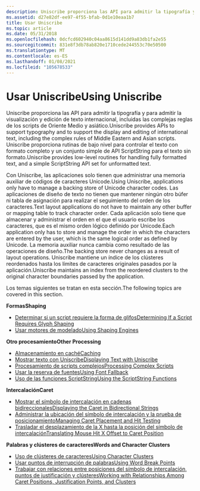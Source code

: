 ```yaml
---
description: Uniscribe proporciona las API para admitir la tipografía y para admitir la visualización y edición de texto internacional, incluidas las complejas reglas de los scripts de Oriente Medio y asiático.
ms.assetid: d27e82df-ee97-4f55-bfab-0d1e10eaa1b7
title: Usar Uniscribe
ms.topic: article
ms.date: 05/31/2018
ms.openlocfilehash: 0dcfcd602940c04aa8615d141dd9a83db1fa2e55
ms.sourcegitcommit: 831e8f3db78ab820e1710cede244553c70e50500
ms.translationtype: MT
ms.contentlocale: es-ES
ms.lasthandoff: 01/08/2021
ms.locfileid: "105678533"
---
```

# <a name="using-uniscribe"></a><span data-ttu-id="38210-103">Usar Uniscribe</span><span class="sxs-lookup"><span data-stu-id="38210-103">Using Uniscribe</span></span>

<span data-ttu-id="38210-104">Uniscribe proporciona las API para admitir la tipografía y para admitir la visualización y edición de texto internacional, incluidas las complejas reglas de los scripts de Oriente Medio y asiático.</span><span class="sxs-lookup"><span data-stu-id="38210-104">Uniscribe provides APIs to support typography and to support the display and editing of international text, including the complex rules of Middle Eastern and Asian scripts.</span></span> <span data-ttu-id="38210-105">Uniscribe proporciona rutinas de bajo nivel para controlar el texto con formato completo y un conjunto simple de API ScriptString para el texto sin formato.</span><span class="sxs-lookup"><span data-stu-id="38210-105">Uniscribe provides low-level routines for handling fully formatted text, and a simple ScriptString API set for unformatted text.</span></span>

<span data-ttu-id="38210-106">Con Uniscribe, las aplicaciones solo tienen que administrar una memoria auxiliar de códigos de caracteres Unicode.</span><span class="sxs-lookup"><span data-stu-id="38210-106">Using Uniscribe, applications only have to manage a backing store of Unicode character codes.</span></span> <span data-ttu-id="38210-107">Las aplicaciones de diseño de texto no tienen que mantener ningún otro búfer ni tabla de asignación para realizar el seguimiento del orden de los caracteres.</span><span class="sxs-lookup"><span data-stu-id="38210-107">Text layout applications do not have to maintain any other buffer or mapping table to track character order.</span></span> <span data-ttu-id="38210-108">Cada aplicación solo tiene que almacenar y administrar el orden en el que el usuario escribe los caracteres, que es el mismo orden lógico definido por Unicode.</span><span class="sxs-lookup"><span data-stu-id="38210-108">Each application only has to store and manage the order in which the characters are entered by the user, which is the same logical order as defined by Unicode.</span></span> <span data-ttu-id="38210-109">La memoria auxiliar nunca cambia como resultado de las operaciones de diseño.</span><span class="sxs-lookup"><span data-stu-id="38210-109">The backing store never changes as a result of layout operations.</span></span> <span data-ttu-id="38210-110">Uniscribe mantiene un índice de los clústeres reordenados hasta los límites de caracteres originales pasados por la aplicación.</span><span class="sxs-lookup"><span data-stu-id="38210-110">Uniscribe maintains an index from the reordered clusters to the original character boundaries passed by the application.</span></span>

<span data-ttu-id="38210-111">Los temas siguientes se tratan en esta sección.</span><span class="sxs-lookup"><span data-stu-id="38210-111">The following topics are covered in this section.</span></span>

<span data-ttu-id="38210-112">**Formas**</span><span class="sxs-lookup"><span data-stu-id="38210-112">**Shaping**</span></span>

-   [<span data-ttu-id="38210-113">Determinar si un script requiere la forma de glifos</span><span class="sxs-lookup"><span data-stu-id="38210-113">Determining If a Script Requires Glyph Shaping</span></span>](determining-if-a-script-requires-glyph-shaping.md)
-   [<span data-ttu-id="38210-114">Usar motores de modelado</span><span class="sxs-lookup"><span data-stu-id="38210-114">Using Shaping Engines</span></span>](using-shaping-engines.md)

<span data-ttu-id="38210-115">**Otro procesamiento**</span><span class="sxs-lookup"><span data-stu-id="38210-115">**Other Processing**</span></span>

-   [<span data-ttu-id="38210-116">Almacenamiento en caché</span><span class="sxs-lookup"><span data-stu-id="38210-116">Caching</span></span>](caching.md)
-   [<span data-ttu-id="38210-117">Mostrar texto con Uniscribe</span><span class="sxs-lookup"><span data-stu-id="38210-117">Displaying Text with Uniscribe</span></span>](displaying-text-with-uniscribe.md)
-   [<span data-ttu-id="38210-118">Procesamiento de scripts complejos</span><span class="sxs-lookup"><span data-stu-id="38210-118">Processing Complex Scripts</span></span>](processing-complex-scripts.md)
-   [<span data-ttu-id="38210-119">Usar la reserva de fuentes</span><span class="sxs-lookup"><span data-stu-id="38210-119">Using Font Fallback</span></span>](using-font-fallback.md)
-   [<span data-ttu-id="38210-120">Uso de las funciones ScriptString</span><span class="sxs-lookup"><span data-stu-id="38210-120">Using the ScriptString Functions</span></span>](using-the-scriptstring-functions.md)

<span data-ttu-id="38210-121">**Intercalación**</span><span class="sxs-lookup"><span data-stu-id="38210-121">**Caret**</span></span>

-   [<span data-ttu-id="38210-122">Mostrar el símbolo de intercalación en cadenas bidireccionales</span><span class="sxs-lookup"><span data-stu-id="38210-122">Displaying the Caret in Bidirectional Strings</span></span>](displaying-the-caret-in-bidirectional-strings.md)
-   [<span data-ttu-id="38210-123">Administrar la ubicación del símbolo de intercalación y la prueba de posicionamiento</span><span class="sxs-lookup"><span data-stu-id="38210-123">Managing Caret Placement and Hit Testing</span></span>](managing-caret-placement-and-hit-testing.md)
-   [<span data-ttu-id="38210-124">Trasladar el desplazamiento de la X hasta la posición del símbolo de intercalación</span><span class="sxs-lookup"><span data-stu-id="38210-124">Translating Mouse Hit X Offset to Caret Position</span></span>](translating-mouse-hit-x-offset-to-caret-position.md)

<span data-ttu-id="38210-125">**Palabras y clústeres de caracteres**</span><span class="sxs-lookup"><span data-stu-id="38210-125">**Words and Character Clusters**</span></span>

-   [<span data-ttu-id="38210-126">Uso de clústeres de caracteres</span><span class="sxs-lookup"><span data-stu-id="38210-126">Using Character Clusters</span></span>](using-character-clusters.md)
-   [<span data-ttu-id="38210-127">Usar puntos de interrupción de palabras</span><span class="sxs-lookup"><span data-stu-id="38210-127">Using Word Break Points</span></span>](using-word-break-points.md)
-   [<span data-ttu-id="38210-128">Trabajar con relaciones entre posiciones del símbolo de intercalación, puntos de justificación y clústeres</span><span class="sxs-lookup"><span data-stu-id="38210-128">Working with Relationships Among Caret Positions, Justification Points, and Clusters</span></span>](working-with-relationships-among-caret-positions--justification-points--and-clusters.md)

 

 



